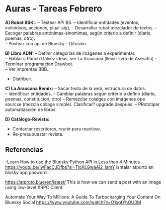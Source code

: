 # Auras - Tareas Febrero

**A) Robot BSK:**. 
– Testear API BS. 
– Identificar entidades (eventos, individuos, acciones, plual-sig), 
– Desarrollar robot mezclador de textos. 
– Escoger palabras antónimas-sinomimas, según criterio a definir (diario, poemas, otro).   
– Postear con api de Bluesky
– Difusión. 

**B) Libro ADN:** 
– Definir categorías de imágenes a experimentar.   
– Hablar c Panch Gálvez ideas, ver La Araucana (llevar livro de Aserafín)
– Terminar programacion Drawbot.  
– Ver imprentas BBB.   
- Distribuir. 

**C) La Araucana Remix:** 
– Sacar texto de la web, estructura de datos.  
– Identificar entidades. 
– Cambiar palabras según criterio a definir (diario, poemas, constitucion, otro) 
– Remezclar colalges con imágenes ope sourcxe (mezcla collage simple). Clasificar? upgrade después.
– PRototipar automatización de libros. 

**D) Catálogo-Revista:** 
- Contactar rescritores, reunir para reactivar. 
- Re-presupuestar revista. 


## Referencias 

-Learn How to use the Bluesky Python API in Less than 4 Minutes 
https://youtu.be/iwFacCJDfbs?si=TjoXLGwaAi2_IamY
isntalar atporto
en blusky app pasword

https://atproto.blue/en/latest/
This is how we can send a post with an image using low-level XRPC Client:

Automate Your Way To Millions: A Guide To Turbocharging Your Content On Bluesky Social 
https://www.youtube.com/watch?v=O1xgtYhOU0M
